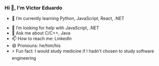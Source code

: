 ### Hi 👋, I'm Victor Eduardo 
<!-- - 🔭 I’m currently working on ... -->
- 🌱 I’m currently learning Python, JavaScript, React, .NET
<!-- - 👯 I’m looking to collaborate on ... -->
- 🤔 I’m looking for help with JavaScript, .NET
- 💬 Ask me about C/C++, Java
- 📫 How to reach me: LinkedIn
- 😄 Pronouns: he/him/his
- ⚡ Fun fact: I would study medicine if I hadn't chosen to study software engineering
